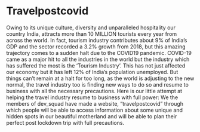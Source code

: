 # Travelpostcovid
Owing to its unique culture, diversity and unparalleled hospitality our country India, attracts more
than 10 MILLION tourists every year from across the world. In fact, tourism industry contributes
about 9% of India’s GDP and the sector recorded a 3.2% growth from 2018, but this amazing
trajectory comes to a sudden halt due to the COVID19 pandemic. COVID-19 came as a major hit to
all the industries in the world but the industry which has suffered the most is the ‘Tourism Industry’.
This has not just affected our economy but it has left 12% of India’s population unemployed. But
things can’t remain at a halt for too long, as the world is adjusting to the new normal, the travel
industry too is finding new ways to do so and resume to business with all the necessary precautions.
Here is our little attempt at helping the travel industry resume to business with full power: We the
members of dev_squad have made a website, “travelpostcovid” through which people will be able
to access information about some unique and hidden spots in our beautiful motherland and will be
able to plan their perfect post lockdown trip with full precautions.
